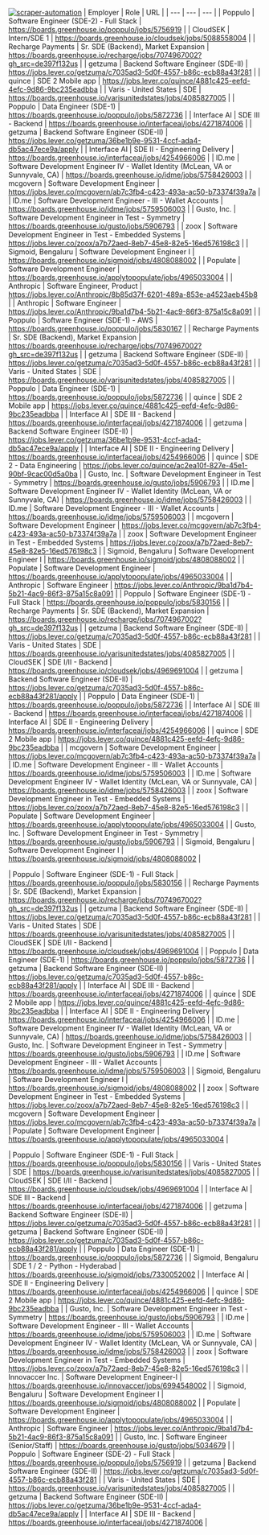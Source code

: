 [![scraper-automation](https://github.com/azad-ali786/Job_Openings/actions/workflows/scraper-automation.yml/badge.svg)](https://github.com/azad-ali786/Job_Openings/actions/workflows/scraper-automation.yml)
| Employer | Role | URL |
| --- | --- | --- |
| Poppulo | Software Engineer (SDE-2) - Full Stack | https://boards.greenhouse.io/poppulo/jobs/5756919 |
| CloudSEK | Intern/SDE 1 | https://boards.greenhouse.io/cloudsek/jobs/5088558004 |
| Recharge Payments | Sr. SDE (Backend), Market Expansion | https://boards.greenhouse.io/recharge/jobs/7074967002?gh_src=de397f132us |
| getzuma | Backend Software Engineer (SDE-II) | https://jobs.lever.co/getzuma/c7035ad3-5d0f-4557-b86c-ecb88a43f281 |
| quince | SDE 2 Mobile app | https://jobs.lever.co/quince/4881c425-eefd-4efc-9d86-9bc235eadbba |
| Varis - United States | SDE | https://boards.greenhouse.io/varisunitedstates/jobs/4085827005 |
| Poppulo | Data Engineer (SDE-1) | https://boards.greenhouse.io/poppulo/jobs/5872736 |
| Interface AI | SDE III - Backend | https://boards.greenhouse.io/interfaceai/jobs/4271874006 |
| getzuma | Backend Software Engineer (SDE-II) | https://jobs.lever.co/getzuma/36be1b9e-9531-4ccf-ada4-db5ac47ece9a/apply |
| Interface AI | SDE II - Engineering Delivery | https://boards.greenhouse.io/interfaceai/jobs/4254966006 |
| ID.me | Software Development Engineer IV - Wallet Identity (McLean, VA or Sunnyvale, CA) | https://boards.greenhouse.io/idme/jobs/5758426003 |
| mcgovern | Software Development Engineer | https://jobs.lever.co/mcgovern/ab7c3fb4-c423-493a-ac50-b73374f39a7a |
| ID.me | Software Development Engineer - III - Wallet Accounts | https://boards.greenhouse.io/idme/jobs/5759506003 |
| Gusto, Inc. | Software Development Engineer in Test - Symmetry | https://boards.greenhouse.io/gusto/jobs/5906793 |
| zoox | Software Development Engineer in Test - Embedded Systems | https://jobs.lever.co/zoox/a7b72aed-8eb7-45e8-82e5-16ed576198c3 |
| Sigmoid, Bengaluru | Software Development Engineer I | https://boards.greenhouse.io/sigmoid/jobs/4808088002 |
| Populate | Software Development Engineer | https://boards.greenhouse.io/applytopopulate/jobs/4965033004 |
| Anthropic | Software Engineer, Product | https://jobs.lever.co/Anthropic/8b85d37f-6201-489a-853e-a4523aeb45b8 |
| Anthropic | Software Engineer | https://jobs.lever.co/Anthropic/9ba1d7b4-5b21-4ac9-86f3-875a15c8a091 |
| Poppulo | Software Engineer (SDE-1) - AWS | https://boards.greenhouse.io/poppulo/jobs/5830167 |
| Recharge Payments | Sr. SDE (Backend), Market Expansion | https://boards.greenhouse.io/recharge/jobs/7074967002?gh_src=de397f132us |
| getzuma | Backend Software Engineer (SDE-II) | https://jobs.lever.co/getzuma/c7035ad3-5d0f-4557-b86c-ecb88a43f281 |
| Varis - United States | SDE | https://boards.greenhouse.io/varisunitedstates/jobs/4085827005 |
| Poppulo | Data Engineer (SDE-1) | https://boards.greenhouse.io/poppulo/jobs/5872736 |
| quince | SDE 2 Mobile app | https://jobs.lever.co/quince/4881c425-eefd-4efc-9d86-9bc235eadbba |
| Interface AI | SDE III - Backend | https://boards.greenhouse.io/interfaceai/jobs/4271874006 |
| getzuma | Backend Software Engineer (SDE-II) | https://jobs.lever.co/getzuma/36be1b9e-9531-4ccf-ada4-db5ac47ece9a/apply |
| Interface AI | SDE II - Engineering Delivery | https://boards.greenhouse.io/interfaceai/jobs/4254966006 |
| quince | SDE 2 - Data Engineering | https://jobs.lever.co/quince/ac2ea10f-827e-45e1-90bf-9cac00d5a0ba |
| Gusto, Inc. | Software Development Engineer in Test - Symmetry | https://boards.greenhouse.io/gusto/jobs/5906793 |
| ID.me | Software Development Engineer IV - Wallet Identity (McLean, VA or Sunnyvale, CA) | https://boards.greenhouse.io/idme/jobs/5758426003 |
| ID.me | Software Development Engineer - III - Wallet Accounts | https://boards.greenhouse.io/idme/jobs/5759506003 |
| mcgovern | Software Development Engineer | https://jobs.lever.co/mcgovern/ab7c3fb4-c423-493a-ac50-b73374f39a7a |
| zoox | Software Development Engineer in Test - Embedded Systems | https://jobs.lever.co/zoox/a7b72aed-8eb7-45e8-82e5-16ed576198c3 |
| Sigmoid, Bengaluru | Software Development Engineer I | https://boards.greenhouse.io/sigmoid/jobs/4808088002 |
| Populate | Software Development Engineer | https://boards.greenhouse.io/applytopopulate/jobs/4965033004 |
| Anthropic | Software Engineer | https://jobs.lever.co/Anthropic/9ba1d7b4-5b21-4ac9-86f3-875a15c8a091 |
| Poppulo | Software Engineer (SDE-1) - Full Stack | https://boards.greenhouse.io/poppulo/jobs/5830156 |
| Recharge Payments | Sr. SDE (Backend), Market Expansion | https://boards.greenhouse.io/recharge/jobs/7074967002?gh_src=de397f132us |
| getzuma | Backend Software Engineer (SDE-II) | https://jobs.lever.co/getzuma/c7035ad3-5d0f-4557-b86c-ecb88a43f281 |
| Varis - United States | SDE | https://boards.greenhouse.io/varisunitedstates/jobs/4085827005 |
| CloudSEK | SDE I/II - Backend | https://boards.greenhouse.io/cloudsek/jobs/4969691004 |
| getzuma | Backend Software Engineer (SDE-II) | https://jobs.lever.co/getzuma/c7035ad3-5d0f-4557-b86c-ecb88a43f281/apply |
| Poppulo | Data Engineer (SDE-1) | https://boards.greenhouse.io/poppulo/jobs/5872736 |
| Interface AI | SDE III - Backend | https://boards.greenhouse.io/interfaceai/jobs/4271874006 |
| Interface AI | SDE II - Engineering Delivery | https://boards.greenhouse.io/interfaceai/jobs/4254966006 |
| quince | SDE 2 Mobile app | https://jobs.lever.co/quince/4881c425-eefd-4efc-9d86-9bc235eadbba |
| mcgovern | Software Development Engineer | https://jobs.lever.co/mcgovern/ab7c3fb4-c423-493a-ac50-b73374f39a7a |
| ID.me | Software Development Engineer - III - Wallet Accounts | https://boards.greenhouse.io/idme/jobs/5759506003 |
| ID.me | Software Development Engineer IV - Wallet Identity (McLean, VA or Sunnyvale, CA) | https://boards.greenhouse.io/idme/jobs/5758426003 |
| zoox | Software Development Engineer in Test - Embedded Systems | https://jobs.lever.co/zoox/a7b72aed-8eb7-45e8-82e5-16ed576198c3 |
| Populate | Software Development Engineer | https://boards.greenhouse.io/applytopopulate/jobs/4965033004 |
| Gusto, Inc. | Software Development Engineer in Test - Symmetry | https://boards.greenhouse.io/gusto/jobs/5906793 |
| Sigmoid, Bengaluru | Software Development Engineer I | https://boards.greenhouse.io/sigmoid/jobs/4808088002 |

| Poppulo | Software Engineer (SDE-1) - Full Stack | https://boards.greenhouse.io/poppulo/jobs/5830156 |
| Recharge Payments | Sr. SDE (Backend), Market Expansion | https://boards.greenhouse.io/recharge/jobs/7074967002?gh_src=de397f132us |
| getzuma | Backend Software Engineer (SDE-II) | https://jobs.lever.co/getzuma/c7035ad3-5d0f-4557-b86c-ecb88a43f281 |
| Varis - United States | SDE | https://boards.greenhouse.io/varisunitedstates/jobs/4085827005 |
| CloudSEK | SDE I/II - Backend | https://boards.greenhouse.io/cloudsek/jobs/4969691004 |
| Poppulo | Data Engineer (SDE-1) | https://boards.greenhouse.io/poppulo/jobs/5872736 |
| getzuma | Backend Software Engineer (SDE-II) | https://jobs.lever.co/getzuma/c7035ad3-5d0f-4557-b86c-ecb88a43f281/apply |
| Interface AI | SDE III - Backend | https://boards.greenhouse.io/interfaceai/jobs/4271874006 |
| quince | SDE 2 Mobile app | https://jobs.lever.co/quince/4881c425-eefd-4efc-9d86-9bc235eadbba |
| Interface AI | SDE II - Engineering Delivery | https://boards.greenhouse.io/interfaceai/jobs/4254966006 |
| ID.me | Software Development Engineer IV - Wallet Identity (McLean, VA or Sunnyvale, CA) | https://boards.greenhouse.io/idme/jobs/5758426003 |
| Gusto, Inc. | Software Development Engineer in Test - Symmetry | https://boards.greenhouse.io/gusto/jobs/5906793 |
| ID.me | Software Development Engineer - III - Wallet Accounts | https://boards.greenhouse.io/idme/jobs/5759506003 |
| Sigmoid, Bengaluru | Software Development Engineer I | https://boards.greenhouse.io/sigmoid/jobs/4808088002 |
| zoox | Software Development Engineer in Test - Embedded Systems | https://jobs.lever.co/zoox/a7b72aed-8eb7-45e8-82e5-16ed576198c3 |
| mcgovern | Software Development Engineer | https://jobs.lever.co/mcgovern/ab7c3fb4-c423-493a-ac50-b73374f39a7a |
| Populate | Software Development Engineer | https://boards.greenhouse.io/applytopopulate/jobs/4965033004 |

| Poppulo | Software Engineer (SDE-1) - Full Stack | https://boards.greenhouse.io/poppulo/jobs/5830156 |
| Varis - United States | SDE | https://boards.greenhouse.io/varisunitedstates/jobs/4085827005 |
| CloudSEK | SDE I/II - Backend | https://boards.greenhouse.io/cloudsek/jobs/4969691004 |
| Interface AI | SDE III - Backend | https://boards.greenhouse.io/interfaceai/jobs/4271874006 |
| getzuma | Backend Software Engineer (SDE-II) | https://jobs.lever.co/getzuma/c7035ad3-5d0f-4557-b86c-ecb88a43f281 |
| getzuma | Backend Software Engineer (SDE-II) | https://jobs.lever.co/getzuma/c7035ad3-5d0f-4557-b86c-ecb88a43f281/apply |
| Poppulo | Data Engineer (SDE-1) | https://boards.greenhouse.io/poppulo/jobs/5872736 |
| Sigmoid, Bengaluru | SDE 1 / 2 - Python - Hyderabad | https://boards.greenhouse.io/sigmoid/jobs/7330052002 |
| Interface AI | SDE II - Engineering Delivery | https://boards.greenhouse.io/interfaceai/jobs/4254966006 |
| quince | SDE 2 Mobile app | https://jobs.lever.co/quince/4881c425-eefd-4efc-9d86-9bc235eadbba |
| Gusto, Inc. | Software Development Engineer in Test - Symmetry | https://boards.greenhouse.io/gusto/jobs/5906793 |
| ID.me | Software Development Engineer - III - Wallet Accounts | https://boards.greenhouse.io/idme/jobs/5759506003 |
| ID.me | Software Development Engineer IV - Wallet Identity (McLean, VA or Sunnyvale, CA) | https://boards.greenhouse.io/idme/jobs/5758426003 |
| zoox | Software Development Engineer in Test - Embedded Systems | https://jobs.lever.co/zoox/a7b72aed-8eb7-45e8-82e5-16ed576198c3 |
| Innovaccer Inc. | Software Development Engineer-I | https://boards.greenhouse.io/innovaccer/jobs/6994548002 |
| Sigmoid, Bengaluru | Software Development Engineer I | https://boards.greenhouse.io/sigmoid/jobs/4808088002 |
| Populate | Software Development Engineer | https://boards.greenhouse.io/applytopopulate/jobs/4965033004 |
| Anthropic | Software Engineer | https://jobs.lever.co/Anthropic/9ba1d7b4-5b21-4ac9-86f3-875a15c8a091 |
| Gusto, Inc. | Software Engineer (Senior/Staff) | https://boards.greenhouse.io/gusto/jobs/5034679 |
| Poppulo | Software Engineer (SDE-2) - Full Stack | https://boards.greenhouse.io/poppulo/jobs/5756919 |
| getzuma | Backend Software Engineer (SDE-II) | https://jobs.lever.co/getzuma/c7035ad3-5d0f-4557-b86c-ecb88a43f281 |
| Varis - United States | SDE | https://boards.greenhouse.io/varisunitedstates/jobs/4085827005 |
| getzuma | Backend Software Engineer (SDE-II) | https://jobs.lever.co/getzuma/36be1b9e-9531-4ccf-ada4-db5ac47ece9a/apply |
| Interface AI | SDE III - Backend | https://boards.greenhouse.io/interfaceai/jobs/4271874006 |